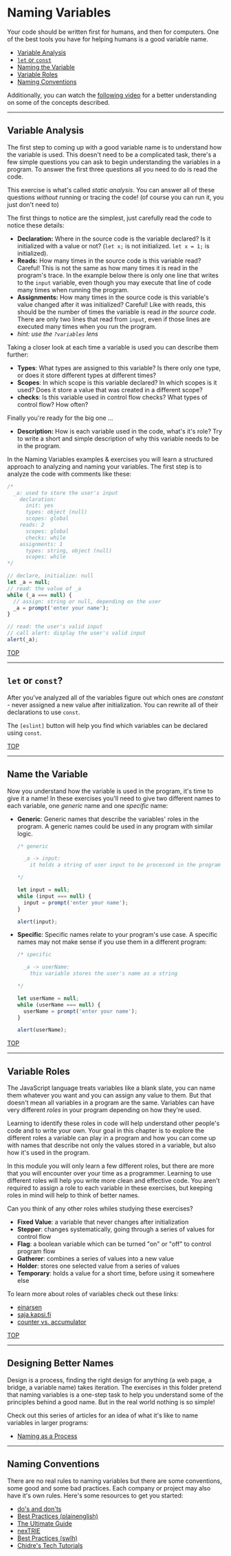 # Naming Variables

Your code should be written first for humans, and then for computers. One of the
best tools you have for helping humans is a good variable name.

- [Variable Analysis](#variable-analysis)
- [`let` or `const`](#let-or-const)
- [Naming the Variable](#name-the-variable)
- [Variable Roles](#variable-roles)
- [Naming Conventions](#naming-conventions)

Additionally, you can watch the [following video](https://www.youtube.com/watch?v=BnQrYRrYeVE) for a better understanding on some of the concepts described.

---

## Variable Analysis

The first step to coming up with a good variable name is to understand how the
variable is used. This doesn't need to be a complicated task, there's a few
simple questions you can ask to begin understanding the variables in a program.
To answer the first three questions all you need to do is read the code.

This exercise is what's called _static analysis_. You can answer all of these
questions _without_ running or tracing the code! (of course you can run it, you
just don't need to)

The first things to notice are the simplest, just carefully read the code to
notice these details:

- **Declaration:** Where in the source code is the variable declared? Is it
  initialized with a value or not? (`let x;` is not initialized. `let x = 1;` is
  initialized).
- **Reads:** How many times in the source code is this variable read? Careful!
  This is not the same as how many times it is read in the program's trace. In
  the example below there is only one line that writes to the `input` variable,
  even though you may execute that line of code many times when running the
  program.
- **Assignments:** How many times in the source code is this variable's value
  changed after it was initialized? Careful! Like with reads, this should be the
  number of times the variable is read _in the source code_. There are only two
  lines that read from `input`, even if those lines are executed many times when
  you run the program.
- _hint: use the `?variables` lens_

Taking a closer look at each time a variable is used you can describe them
further:

- **Types**: What types are assigned to this variable? Is there only one type,
  or does it store different types at different times?
- **Scopes**: In which scope is this variable declared? In which scopes is it
  used? Does it store a value that was created in a different scope?
- **checks**: Is this variable used in control flow checks? What types of
  control flow? How often?

Finally you're ready for the big one ...

- **Description:** How is each variable used in the code, what's it's role? Try
  to write a short and simple description of why this variable needs to be in
  the program.

In the Naming Variables examples & exercises you will learn a structured
approach to analyzing and naming your variables. The first step is to analyze
the code with comments like these:

```js
/*
  _a: used to store the user's input
    declaration:
      init: yes
      types: object (null)
      scopes: global
    reads: 2
      scopes: global
      checks: while
    assignments: 1
      types: string, object (null)
      scopes: while
*/

// declare, initialize: null
let _a = null;
// read: the value of _a
while (_a === null) {
  // assign: string or null, depending on the user
  _a = prompt('enter your name');
}

// read: the user's valid input
// call alert: display the user's valid input
alert(_a);
```

[TOP](#naming-variables)

---

## `let` or `const`?

After you've analyzed all of the variables figure out which ones are
_constant_ - never assigned a new value after initialization. You can rewrite
all of their declarations to use `const`.

The `[eslint]` button will help you find which variables can be declared using
`const`.

[TOP](#naming-variables)

---

## Name the Variable

Now you understand how the variable is used in the program, it's time to give it
a name! In these exercises you'll need to give two different names to each
variable, one _generic_ name and one _specific_ name:

- **Generic**: Generic names that describe the variables' roles in the program.
  A generic names could be used in any program with similar logic.

  ```js
  /* generic
  
    _a -> input:
      it holds a string of user input to be processed in the program
  
  */

  let input = null;
  while (input === null) {
    input = prompt('enter your name');
  }

  alert(input);
  ```

- **Specific**: Specific names relate to your program's use case. A specific
  names may not make sense if you use them in a different program:

  ```js
  /* specific
  
    _a -> userName:
      this variable stores the user's name as a string
  
  */

  let userName = null;
  while (userName === null) {
    userName = prompt('enter your name');
  }

  alert(userName);
  ```

[TOP](#naming-variables)

---

## Variable Roles

The JavaScript language treats variables like a blank slate, you can name them
whatever you want and you can assign any value to them. But that doesn't mean
all variables in a program are the same. Variables can have very different
_roles_ in your program depending on how they're used.

Learning to identify these roles in code will help understand other people's
code and to write your own. Your goal in this chapter is to explore the
different roles a variable can play in a program and how you can come up with
names that describe not only the values stored in a variable, but also how it's
used in the program.

In this module you will only learn a few different roles, but there are more
that you will encounter over your time as a programmer. Learning to use
different roles will help you write more clean and effective code. You aren't
required to assign a role to each variable in these exercises, but keeping roles
in mind will help to think of better names.

Can you think of any other roles whiles studying these exercises?

- **Fixed Value**: a variable that never changes after initialization
- **Stepper**: changes systematically, going through a series of values for
  control flow
- **Flag**: a boolean variable which can be turned "on" or "off" to control
  program flow
- **Gatherer**: combines a series of values into a new value
- **Holder**: stores one selected value from a series of values
- **Temporary**: holds a value for a short time, before using it somewhere else

To learn more about roles of variables check out these links:

- [einarsen](https://www.einarsen.no/variables-and-the-roles-they-play/)
- [saja.kapsi.fi](http://saja.kapsi.fi/var_roles/stud_vers/stud_Python3_eng.html)
- [counter vs. accumulator](https://stackoverflow.com/questions/12983063/what-is-the-difference-between-a-counter-and-an-accumulator)

[TOP](#naming-variables)

---

## Designing Better Names

Design is a process, finding the right design for anything (a web page, a
bridge, a variable name) takes iteration. The exercises in this folder pretend
that naming variables is a one-step task to help you understand some of the
principles behind a good name. But in the real world nothing is so simple!

Check out this series of articles for an idea of what it's like to name
variables in larger programs:

- [Naming as a Process](https://www.digdeeproots.com/articles/on/naming-process/)

---

## Naming Conventions

There are no real rules to naming variables but there are some conventions, some
good and some bad practices. Each company or project may also have it's own
rules. Here's some resources to get you started:

- [do's and don'ts](https://www.freecodecamp.org/news/javascript-naming-conventions-dos-and-don-ts-99c0e2fdd78a/)
- [Best Practices (plainenglish)](https://javascript.plainenglish.io/javascript-naming-convention-best-practices-b2065694b7d)
- [The Ultimate Guide](https://javascript.plainenglish.io/the-ultimate-guide-to-javascript-naming-conventions-f3e371efb0d1)
- [nexTRIE](https://www.youtube.com/watch?v=O5WlRR-lEDE)
- [Best Practices (swlh)](https://medium.com/swlh/javascript-best-practices-variable-naming-conventions-ea121ca389c5)
- [Chidre's Tech Tutorials](https://www.youtube.com/watch?v=CZ9iNTLYhfw)
